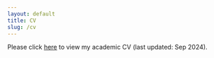 ```yaml
---
layout: default
title: CV
slug: /cv
---
```


Please click [here](assets/li_CV.pdf) to view my academic CV (last updated: Sep 2024).

<br />
<br />
